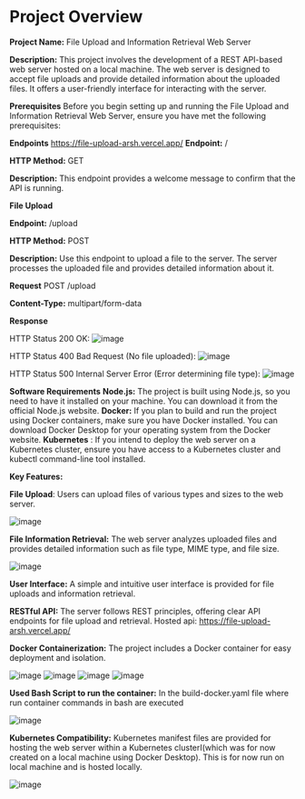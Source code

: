 
# Project Overview
**Project Name:** File Upload and Information Retrieval Web Server

**Description:** This project involves the development of a REST API-based web server hosted on a local machine. The web server is designed to accept file uploads and provide detailed information about the uploaded files. It offers a user-friendly interface for interacting with the server.

**Prerequisites**
Before you begin setting up and running the File Upload and Information Retrieval Web Server, ensure you have met the following prerequisites:

****Endpoints****
https://file-upload-arsh.vercel.app/
**Endpoint:** /

**HTTP Method:** GET

**Description:** This endpoint provides a welcome message to confirm that the API is running.

**File Upload**

**Endpoint:** /upload

**HTTP Method:** POST

**Description:** Use this endpoint to upload a file to the server. The server processes the uploaded file and provides detailed information about it.

**Request**
POST /upload

**Content-Type:** multipart/form-data

**Response**

HTTP Status 200 OK:
![image](https://github.com/Arshsohal02/file-upload/assets/92908868/bc6ef7cf-dc0b-4261-8c1f-6d5e102e290a)

HTTP Status 400 Bad Request (No file uploaded):
![image](https://github.com/Arshsohal02/file-upload/assets/92908868/1952ace8-ba98-4ffe-874a-14c4468eeab2)

HTTP Status 500 Internal Server Error (Error determining file type):
![image](https://github.com/Arshsohal02/file-upload/assets/92908868/7ef8330d-26a0-4810-a50e-a674e594f662)

**Software Requirements**
**Node.js:** The project is built using Node.js, so you need to have it installed on your machine. You can download it from the official Node.js website.
**Docker:** If you plan to build and run the project using Docker containers, make sure you have Docker installed. You can download Docker Desktop for your operating system from the Docker website.
**Kubernetes** : If you intend to deploy the web server on a Kubernetes cluster, ensure you have access to a Kubernetes cluster and kubectl command-line tool installed.

****Key Features:****

**File Upload**: Users can upload files of various types and sizes to the web server.

![image](https://github.com/Arshsohal02/file-upload/assets/92908868/45129bf2-ab36-4b97-ba9e-aa2149523a37)

**File Information Retrieval:** The web server analyzes uploaded files and provides detailed information such as file type, MIME type, and file size.

![image](https://github.com/Arshsohal02/file-upload/assets/92908868/d2438c50-73af-481c-bdab-0d845f135fd8)

**User Interface:** A simple and intuitive user interface is provided for file uploads and information retrieval.

**RESTful API:** The server follows REST principles, offering clear API endpoints for file upload and retrieval. Hosted api: https://file-upload-arsh.vercel.app/

**Docker Containerization:** The project includes a Docker container for easy deployment and isolation.

![image](https://github.com/Arshsohal02/file-upload/assets/92908868/42e62888-9d39-46bd-b929-f073c7284765)
![image](https://github.com/Arshsohal02/file-upload/assets/92908868/794814b4-7db7-4519-8117-2224e9c9d6e4)
![image](https://github.com/Arshsohal02/file-upload/assets/92908868/fe2643f1-fedc-42c3-a95b-b9d3afe1fc24)
![image](https://github.com/Arshsohal02/file-upload/assets/92908868/5ee2262c-7a1a-46a1-8478-0989215963d9)

**Used Bash Script to run the container:** In the build-docker.yaml file where run container commands in bash are executed

![image](https://github.com/Arshsohal02/file-upload/assets/92908868/7219f145-a3cb-457c-8e2d-557ade0ffb7a)

**Kubernetes Compatibility:** Kubernetes manifest files are provided for hosting the web server within a Kubernetes clusterI(which was for now created on a local machine using Docker Desktop). This is for now run on local machine and is hosted locally.

![image](https://github.com/Arshsohal02/file-upload/assets/92908868/fbc65465-1f71-4762-a671-74babfc0822d)

